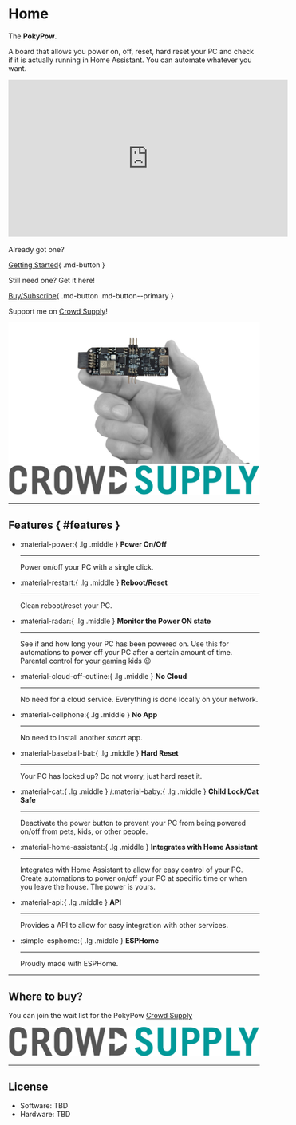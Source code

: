 # Home

The **PokyPow**.

A board that allows you power on, off, reset, hard reset your PC and check if it is actually running in Home Assistant.
You can automate whatever you want.

<iframe width="560" height="315" src="https://www.youtube.com/embed/iE1ZEnhzESs?si=lcy8MhWU3a7VbOk9" title="YouTube video player" frameborder="0" allow="accelerometer; autoplay; clipboard-write; encrypted-media; gyroscope; picture-in-picture; web-share" referrerpolicy="strict-origin-when-cross-origin" allowfullscreen></iframe>

Already got one?

[Getting Started](getting-started/flashing.md){ .md-button }

Still need one? Get it here!

[Buy/Subscribe](https://www.crowdsupply.com/ajfriesen/pokypow){ .md-button .md-button--primary }

Support me on [Crowd Supply](https://www.crowdsupply.com/ajfriesen/pokypow)!

<a href="https://www.crowdsupply.com/ajfriesen/pokypow"><img src="./img/pokypow-pcb-scale-02.jpeg" alt="PokyPow on Crowd Supply"></a>
<a href="https://www.crowdsupply.com/ajfriesen/pokypow"><img src="./img/crowd-supply-logo-dark.png" alt="I sell on Crowd Supply"></a>

---

## Features { #features }

<div class="grid cards" markdown>

-   :material-power:{ .lg .middle } __Power On/Off__

    ---

    Power on/off your PC with a single click.

    <!-- [:octicons-arrow-right-24: Getting started](getting-started.md) -->

-   :material-restart:{ .lg .middle } __Reboot/Reset__

    ---

    Clean reboot/reset your PC.

    <!-- [:octicons-arrow-right-24: Browser support](browser-support.md) -->

-   :material-radar:{ .lg .middle } __Monitor the Power ON state__

    ---

    See if and how long your PC has been powered on.
    Use this for automations to power off your PC after a certain amount of time.
    Parental control for your gaming kids :wink:

    <!-- [:octicons-arrow-right-24: Browser support](browser-support.md) -->

-   :material-cloud-off-outline:{ .lg .middle } __No Cloud__

    ---

    No need for a cloud service. Everything is done locally on your network.

    <!-- [:octicons-arrow-right-24: Performance](performance.md) -->

-   :material-cellphone:{ .lg .middle } __No App__

    ---

    No need to install another *smart* app.

    <!-- [:octicons-arrow-right-24: Search](search.md) -->

-   :material-baseball-bat:{ .lg .middle } __Hard Reset__

    ---

    Your PC has locked up? Do not worry, just hard reset it.

    <!-- [:octicons-arrow-right-24: Search](search.md) -->

-   :material-cat:{ .lg .middle } /:material-baby:{ .lg .middle } __Child Lock/Cat Safe__

    ---

    Deactivate the power button to prevent your PC from being powered on/off from pets, kids, or other people.

    <!-- [:octicons-arrow-right-24: Search](search.md) -->

-   :material-home-assistant:{ .lg .middle } __Integrates with Home Assistant__

    ---

    Integrates with Home Assistant to allow for easy control of your PC.
    Create automations to power on/off your PC at specific time or when you leave the house.
    The power is yours.

    <!-- [:octicons-arrow-right-24: Search](search.md) -->

-   :material-api:{ .lg .middle } __API__

    ---

    Provides a API to allow for easy integration with other services.

    <!-- [:octicons-arrow-right-24: Search](search.md) -->

-   :simple-esphome:{ .lg .middle } __ESPHome__

    ---

    Proudly made with ESPHome.

</div>



---

## Where to buy?

You can join the wait list for the PokyPow [Crowd Supply](https://www.crowdsupply.com/ajfriesen/pokypow/)



<a href="https://www.crowdsupply.com/ajfriesen/pokypow"><img src="./img/crowd-supply-logo-dark.png" alt="I sell on Crowd Supply"></a>

---

## License

- Software: TBD
- Hardware: TBD
